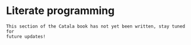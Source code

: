 # Literate programming

~~~admonish danger title="Work in progress"
This section of the Catala book has not yet been written, stay tuned for
future updates!
~~~
